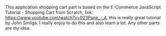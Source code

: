 This application shopping cart part is based on the E-Commerce JavaScript Tutorial - Shopping Cart from Scratch,
link: https://www.youtube.com/watch?v=023Psne_-_4, this is really great tutorial by John Smilga.
I really enjoy to do this and also learn a lot.
Any other parts are my idea.

